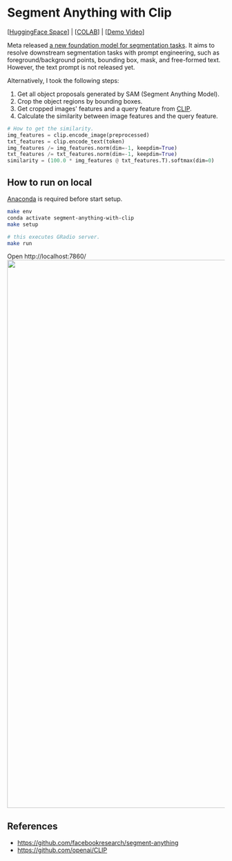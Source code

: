 # Segment Anything with Clip
[[HuggingFace Space](https://huggingface.co/spaces/curt-park/segment-anything-with-clip)] | [[COLAB](https://colab.research.google.com/github/Curt-Park/segment-anything-with-clip/blob/main/colab.ipynb)] | [[Demo Video](https://youtu.be/vM7MfAc3BdQ)]

Meta released [a new foundation model for segmentation tasks](https://ai.facebook.com/blog/segment-anything-foundation-model-image-segmentation/).
It aims to resolve downstream segmentation tasks with prompt engineering, such as foreground/background points, bounding box, mask, and free-formed text.
However, the text prompt is not released yet.

Alternatively, I took the following steps:
1. Get all object proposals generated by SAM (Segment Anything Model).
2. Crop the object regions by bounding boxes.
3. Get cropped images' features and a query feature from [CLIP](https://openai.com/research/clip).
4. Calculate the similarity between image features and the query feature.
```python
# How to get the similarity.
img_features = clip.encode_image(preprocessed)
txt_features = clip.encode_text(token)
img_features /= img_features.norm(dim=-1, keepdim=True)
txt_features /= txt_features.norm(dim=-1, keepdim=True)
similarity = (100.0 * img_features @ txt_features.T).softmax(dim=0)
```

## How to run on local
[Anaconda](https://www.anaconda.com/) is required before start setup.
```bash
make env
conda activate segment-anything-with-clip
make setup
```

```bash
# this executes GRadio server.
make run
```
Open http://localhost:7860/
<img width="1270" alt="" src="https://user-images.githubusercontent.com/14961526/230437084-79ef6e02-a254-421e-bd4c-32e87415c623.png">


## References
- https://github.com/facebookresearch/segment-anything
- https://github.com/openai/CLIP
